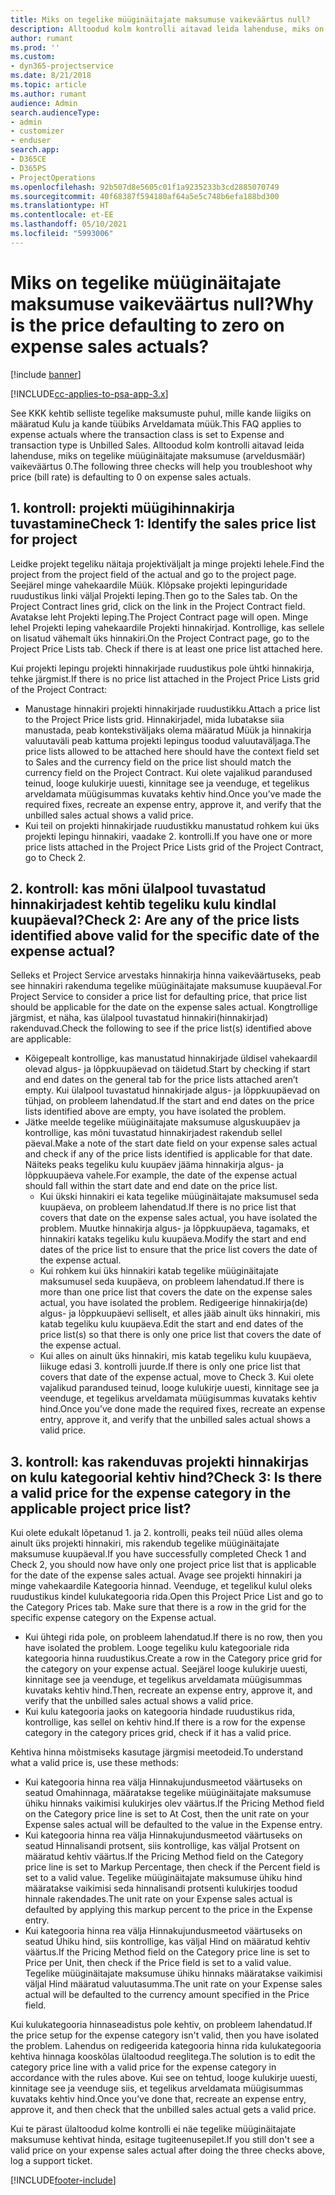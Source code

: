 ```yaml
---
title: Miks on tegelike müüginäitajate maksumuse vaikeväärtus null?
description: Alltoodud kolm kontrolli aitavad leida lahenduse, miks on tegelike müüginäitajate maksumuse vaikeväärtus 0.
author: rumant
ms.prod: ''
ms.custom:
- dyn365-projectservice
ms.date: 8/21/2018
ms.topic: article
ms.author: rumant
audience: Admin
search.audienceType:
- admin
- customizer
- enduser
search.app:
- D365CE
- D365PS
- ProjectOperations
ms.openlocfilehash: 92b507d8e5605c01f1a9235233b3cd2885070749
ms.sourcegitcommit: 40f68387f594180af64a5e5c748b6efa188bd300
ms.translationtype: HT
ms.contentlocale: et-EE
ms.lasthandoff: 05/10/2021
ms.locfileid: "5993006"
---
```

# <a name="why-is-the-price-defaulting-to-zero-on-expense-sales-actuals"></a><span data-ttu-id="8ba89-103">Miks on tegelike müüginäitajate maksumuse vaikeväärtus null?</span><span class="sxs-lookup"><span data-stu-id="8ba89-103">Why is the price defaulting to zero on expense sales actuals?</span></span>

[!include [banner](../includes/psa-now-project-operations.md)]

[!INCLUDE[cc-applies-to-psa-app-3.x](../includes/cc-applies-to-psa-app-3x.md)]

<span data-ttu-id="8ba89-104">See KKK kehtib selliste tegelike maksumuste puhul, mille kande liigiks on määratud Kulu ja kande tüübiks Arveldamata müük.</span><span class="sxs-lookup"><span data-stu-id="8ba89-104">This FAQ applies to expense actuals where the transaction class is set to Expense and transaction type is Unbilled Sales.</span></span> <span data-ttu-id="8ba89-105">Alltoodud kolm kontrolli aitavad leida lahenduse, miks on tegelike müüginäitajate maksumuse (arveldusmäär) vaikeväärtus 0.</span><span class="sxs-lookup"><span data-stu-id="8ba89-105">The following three checks will help you troubleshoot why price (bill rate) is defaulting to 0 on expense sales actuals.</span></span>

## <a name="check-1-identify-the-sales-price-list-for-project"></a><span data-ttu-id="8ba89-106">1. kontroll: projekti müügihinnakirja tuvastamine</span><span class="sxs-lookup"><span data-stu-id="8ba89-106">Check 1: Identify the sales price list for project</span></span>

<span data-ttu-id="8ba89-107">Leidke projekt tegeliku näitaja projektiväljalt ja minge projekti lehele.</span><span class="sxs-lookup"><span data-stu-id="8ba89-107">Find the project from the project field of the actual and go to the project page.</span></span> <span data-ttu-id="8ba89-108">Seejärel minge vahekaardile Müük. Klõpsake projekti lepinguridade ruudustikus linki väljal Projekti leping.</span><span class="sxs-lookup"><span data-stu-id="8ba89-108">Then go to the Sales tab. On the Project Contract lines grid, click on the link in the Project Contract field.</span></span> <span data-ttu-id="8ba89-109">Avatakse leht Projekti leping.</span><span class="sxs-lookup"><span data-stu-id="8ba89-109">The Project Contract page will open.</span></span> <span data-ttu-id="8ba89-110">Minge lehel Projekti leping vahekaardile Projekti hinnakirjad. Kontrollige, kas sellele on lisatud vähemalt üks hinnakiri.</span><span class="sxs-lookup"><span data-stu-id="8ba89-110">On the Project Contract page, go to the Project Price Lists tab. Check if there is at least one price list attached here.</span></span>

<span data-ttu-id="8ba89-111">Kui projekti lepingu projekti hinnakirjade ruudustikus pole ühtki hinnakirja, tehke järgmist.</span><span class="sxs-lookup"><span data-stu-id="8ba89-111">If there is no price list attached in the Project Price Lists grid of the Project Contract:</span></span>

- <span data-ttu-id="8ba89-112">Manustage hinnakiri projekti hinnakirjade ruudustikku.</span><span class="sxs-lookup"><span data-stu-id="8ba89-112">Attach a price list to the Project Price lists grid.</span></span> <span data-ttu-id="8ba89-113">Hinnakirjadel, mida lubatakse siia manustada, peab kontekstiväljaks olema määratud Müük ja hinnakirja valuutaväli peab kattuma projekti lepingus toodud valuutaväljaga.</span><span class="sxs-lookup"><span data-stu-id="8ba89-113">The price lists allowed to be attached here should have the context field set to Sales and the currency field on the price list should match the currency field on the Project Contract.</span></span> <span data-ttu-id="8ba89-114">Kui olete vajalikud parandused teinud, looge kulukirje uuesti, kinnitage see ja veenduge, et tegelikus arveldamata müügisummas kuvataks kehtiv hind.</span><span class="sxs-lookup"><span data-stu-id="8ba89-114">Once you’ve made the required fixes, recreate an expense entry, approve it, and verify that the unbilled sales actual shows a valid price.</span></span>
- <span data-ttu-id="8ba89-115">Kui teil on projekti hinnakirjade ruudustikku manustatud rohkem kui üks projekti lepingu hinnakiri, vaadake 2. kontrolli.</span><span class="sxs-lookup"><span data-stu-id="8ba89-115">If you have one or more price lists attached in the Project Price Lists grid of the Project Contract, go to Check 2.</span></span>

## <a name="check-2-are-any-of-the-price-lists-identified-above-valid-for-the-specific-date-of-the-expense-actual"></a><span data-ttu-id="8ba89-116">2. kontroll: kas mõni ülalpool tuvastatud hinnakirjadest kehtib tegeliku kulu kindlal kuupäeval?</span><span class="sxs-lookup"><span data-stu-id="8ba89-116">Check 2: Are any of the price lists identified above valid for the specific date of the expense actual?</span></span>

<span data-ttu-id="8ba89-117">Selleks et Project Service arvestaks hinnakirja hinna vaikeväärtuseks, peab see hinnakiri rakenduma tegelike müüginäitajate maksumuse kuupäeval.</span><span class="sxs-lookup"><span data-stu-id="8ba89-117">For Project Service to consider a price list for defaulting price, that price list should be applicable for the date on the expense sales actual.</span></span> <span data-ttu-id="8ba89-118">Kongtrollige järgmist, et näha, kas ülalpool tuvastatud hinnakiri(hinnakirjad) rakenduvad.</span><span class="sxs-lookup"><span data-stu-id="8ba89-118">Check the following to see if the price list(s) identified above are applicable:</span></span>

- <span data-ttu-id="8ba89-119">Kõigepealt kontrollige, kas manustatud hinnakirjade üldisel vahekaardil olevad algus- ja lõppkuupäevad on täidetud.</span><span class="sxs-lookup"><span data-stu-id="8ba89-119">Start by checking if start and end dates on the general tab for the price lists attached aren’t empty.</span></span> <span data-ttu-id="8ba89-120">Kui ülalpool tuvastatud hinnakirjade algus- ja lõppkuupäevad on tühjad, on probleem lahendatud.</span><span class="sxs-lookup"><span data-stu-id="8ba89-120">If the start and end dates on the price lists identified above are empty, you have isolated the problem.</span></span> 
- <span data-ttu-id="8ba89-121">Jätke meelde tegelike müüginäitajate maksumuse alguskuupäev ja kontrollige, kas mõni tuvastatud hinnakirjadest rakendub sellel päeval.</span><span class="sxs-lookup"><span data-stu-id="8ba89-121">Make a note of the start date field on your expense sales actual and check if any of the price lists identified is applicable for that date.</span></span> <span data-ttu-id="8ba89-122">Näiteks peaks tegeliku kulu kuupäev jääma hinnakirja algus- ja lõppkuupäeva vahele.</span><span class="sxs-lookup"><span data-stu-id="8ba89-122">For example, the date of the expense actual should fall within the start date and end date on the price list.</span></span> 
    - <span data-ttu-id="8ba89-123">Kui ükski hinnakiri ei kata tegelike müüginäitajate maksumusel seda kuupäeva, on probleem lahendatud.</span><span class="sxs-lookup"><span data-stu-id="8ba89-123">If there is no price list that covers that date on the expense sales actual, you have isolated the problem.</span></span> <span data-ttu-id="8ba89-124">Muutke hinnakirja algus- ja lõppkuupäeva, tagamaks, et hinnakiri kataks tegeliku kulu kuupäeva.</span><span class="sxs-lookup"><span data-stu-id="8ba89-124">Modify the start and end dates of the price list to ensure that the price list covers the date of the expense actual.</span></span> 
    - <span data-ttu-id="8ba89-125">Kui rohkem kui üks hinnakiri katab tegelike müüginäitajate maksumusel seda kuupäeva, on probleem lahendatud.</span><span class="sxs-lookup"><span data-stu-id="8ba89-125">If there is more than one price list that covers the date on the expense sales actual, you have isolated the problem.</span></span> <span data-ttu-id="8ba89-126">Redigeerige hinnakirja(de) algus- ja lõppkuupäevi selliselt, et alles jääb ainult üks hinnakiri, mis katab tegeliku kulu kuupäeva.</span><span class="sxs-lookup"><span data-stu-id="8ba89-126">Edit the start and end dates of the price list(s) so that there is only one price list that covers the date of the expense actual.</span></span> 
    - <span data-ttu-id="8ba89-127">Kui alles on ainult üks hinnakiri, mis katab tegeliku kulu kuupäeva, liikuge edasi 3. kontrolli juurde.</span><span class="sxs-lookup"><span data-stu-id="8ba89-127">If there is only one price list that covers that date of the expense actual, move to Check 3.</span></span>
<span data-ttu-id="8ba89-128">Kui olete vajalikud parandused teinud, looge kulukirje uuesti, kinnitage see ja veenduge, et tegelikus arveldamata müügisummas kuvataks kehtiv hind.</span><span class="sxs-lookup"><span data-stu-id="8ba89-128">Once you’ve done made the required fixes, recreate an expense entry, approve it, and verify that the unbilled sales actual shows a valid price.</span></span>

## <a name="check-3-is-there-a-valid-price-for-the-expense-category-in-the-applicable-project-price-list"></a><span data-ttu-id="8ba89-129">3. kontroll: kas rakenduvas projekti hinnakirjas on kulu kategoorial kehtiv hind?</span><span class="sxs-lookup"><span data-stu-id="8ba89-129">Check 3: Is there a valid price for the expense category in the applicable project price list?</span></span> 

<span data-ttu-id="8ba89-130">Kui olete edukalt lõpetanud 1. ja 2. kontrolli, peaks teil nüüd alles olema ainult üks projekti hinnakiri, mis rakendub tegelike müüginäitajate maksumuse kuupäeval.</span><span class="sxs-lookup"><span data-stu-id="8ba89-130">If you have successfully completed Check 1 and Check 2, you should now have only one project price list that is applicable for the date of the expense sales actual.</span></span> <span data-ttu-id="8ba89-131">Avage see projekti hinnakiri ja minge vahekaardile Kategooria hinnad. Veenduge, et tegelikul kulul oleks ruudustikus kindel kulukategooria rida.</span><span class="sxs-lookup"><span data-stu-id="8ba89-131">Open this Project Price List and go to the Category Prices tab. Make sure that there is a row in the grid for the specific expense category on the Expense actual.</span></span>
 
- <span data-ttu-id="8ba89-132">Kui ühtegi rida pole, on probleem lahendatud.</span><span class="sxs-lookup"><span data-stu-id="8ba89-132">If there is no row, then you have isolated the problem.</span></span> <span data-ttu-id="8ba89-133">Looge tegeliku kulu kategooriale rida kategooria hinna ruudustikus.</span><span class="sxs-lookup"><span data-stu-id="8ba89-133">Create a row in the Category price grid for the category on your expense actual.</span></span> <span data-ttu-id="8ba89-134">Seejärel looge kulukirje uuesti, kinnitage see ja veenduge, et tegelikus arveldamata müügisummas kuvataks kehtiv hind.</span><span class="sxs-lookup"><span data-stu-id="8ba89-134">Then, recreate an expense entry, approve it, and verify that the unbilled sales actual shows a valid price.</span></span> 
- <span data-ttu-id="8ba89-135">Kui kulu kategooria jaoks on kategooria hindade ruudustikus rida, kontrollige, kas sellel on kehtiv hind.</span><span class="sxs-lookup"><span data-stu-id="8ba89-135">If there is a row for the expense category in the category prices grid, check if it has a valid price.</span></span>

<span data-ttu-id="8ba89-136">Kehtiva hinna mõistmiseks kasutage järgmisi meetodeid.</span><span class="sxs-lookup"><span data-stu-id="8ba89-136">To understand what a valid price is, use these methods:</span></span>

- <span data-ttu-id="8ba89-137">Kui kategooria hinna rea välja Hinnakujundusmeetod väärtuseks on seatud Omahinnaga, määratakse tegelike müüginäitajate maksumuse ühiku hinnaks vaikimisi kulukirjes olev väärtus.</span><span class="sxs-lookup"><span data-stu-id="8ba89-137">If the Pricing Method field on the Category price line is set to At Cost, then the unit rate on your Expense sales actual will be defaulted to the value in the Expense entry.</span></span>
- <span data-ttu-id="8ba89-138">Kui kategooria hinna rea välja Hinnakujundusmeetod väärtuseks on seatud Hinnalisandi protsent, siis kontrollige, kas väljal Protsent on määratud kehtiv väärtus.</span><span class="sxs-lookup"><span data-stu-id="8ba89-138">If the Pricing Method field on the Category price line is set to Markup Percentage, then check if the Percent field is set to a valid value.</span></span> <span data-ttu-id="8ba89-139">Tegelike müüginäitajate maksumuse ühiku hind määratakse vaikimisi seda hinnalisandi protsenti kulukirjes toodud hinnale rakendades.</span><span class="sxs-lookup"><span data-stu-id="8ba89-139">The unit rate on your Expense sales actual is defaulted by applying this markup percent to the price in the Expense entry.</span></span>
- <span data-ttu-id="8ba89-140">Kui kategooria hinna rea välja Hinnakujundusmeetod väärtuseks on seatud Ühiku hind, siis kontrollige, kas väljal Hind on määratud kehtiv väärtus.</span><span class="sxs-lookup"><span data-stu-id="8ba89-140">If the Pricing Method field on the Category price line is set to Price per Unit, then check if the Price field is set to a valid value.</span></span> <span data-ttu-id="8ba89-141">Tegelike müüginäitajate maksumuse ühiku hinnaks määratakse vaikimisi väljal Hind määratud valuutasumma.</span><span class="sxs-lookup"><span data-stu-id="8ba89-141">The unit rate on your Expense sales actual will be defaulted to the currency amount specified in the Price field.</span></span>

<span data-ttu-id="8ba89-142">Kui kulukategooria hinnaseadistus pole kehtiv, on probleem lahendatud.</span><span class="sxs-lookup"><span data-stu-id="8ba89-142">If the price setup for the expense category isn't valid, then you have isolated the problem.</span></span> <span data-ttu-id="8ba89-143">Lahendus on redigeerida kategooria hinna rida kulukategooria kehtiva hinnaga kooskõlas ülaltoodud reeglitega.</span><span class="sxs-lookup"><span data-stu-id="8ba89-143">The solution is to edit the category price line with a valid price for the expense category in accordance with the rules above.</span></span> <span data-ttu-id="8ba89-144">Kui see on tehtud, looge kulukirje uuesti, kinnitage see ja veenduge siis, et tegelikus arveldamata müügisummas kuvataks kehtiv hind.</span><span class="sxs-lookup"><span data-stu-id="8ba89-144">Once you’ve done that, recreate an expense entry, approve it, and then check that the unbilled sales actual gets a valid price.</span></span>

<span data-ttu-id="8ba89-145">Kui te pärast ülaltoodud kolme kontrolli ei näe tegelike müüginäitajate maksumuse kehtivat hinda, esitage tugiteenusepilet.</span><span class="sxs-lookup"><span data-stu-id="8ba89-145">If you still don't see a valid price on your expense sales actual after doing the three checks above, log a support ticket.</span></span>




[!INCLUDE[footer-include](../includes/footer-banner.md)]
